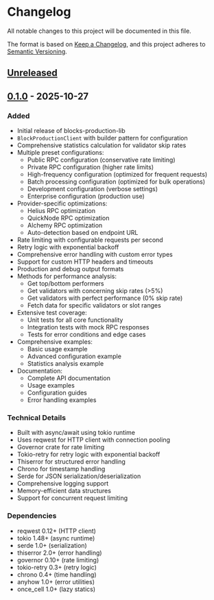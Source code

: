 # Changelog

All notable changes to this project will be documented in this file.

The format is based on [Keep a Changelog](https://keepachangelog.com/en/1.0.0/),
and this project adheres to [Semantic Versioning](https://semver.org/spec/v2.0.0.html).

## [Unreleased]

## [0.1.0] - 2025-10-27

### Added
- Initial release of blocks-production-lib
- `BlockProductionClient` with builder pattern for configuration
- Comprehensive statistics calculation for validator skip rates
- Multiple preset configurations:
  - Public RPC configuration (conservative rate limiting)
  - Private RPC configuration (higher rate limits) 
  - High-frequency configuration (optimized for frequent requests)
  - Batch processing configuration (optimized for bulk operations)
  - Development configuration (verbose settings)
  - Enterprise configuration (production use)
- Provider-specific optimizations:
  - Helius RPC optimization
  - QuickNode RPC optimization  
  - Alchemy RPC optimization
  - Auto-detection based on endpoint URL
- Rate limiting with configurable requests per second
- Retry logic with exponential backoff
- Comprehensive error handling with custom error types
- Support for custom HTTP headers and timeouts
- Production and debug output formats
- Methods for performance analysis:
  - Get top/bottom performers
  - Get validators with concerning skip rates (>5%)
  - Get validators with perfect performance (0% skip rate)
  - Fetch data for specific validators or slot ranges
- Extensive test coverage:
  - Unit tests for all core functionality
  - Integration tests with mock RPC responses
  - Tests for error conditions and edge cases
- Comprehensive examples:
  - Basic usage example
  - Advanced configuration example
  - Statistics analysis example
- Documentation:
  - Complete API documentation
  - Usage examples
  - Configuration guides
  - Error handling examples

### Technical Details
- Built with async/await using tokio runtime
- Uses reqwest for HTTP client with connection pooling
- Governor crate for rate limiting
- Tokio-retry for retry logic with exponential backoff
- Thiserror for structured error handling
- Chrono for timestamp handling
- Serde for JSON serialization/deserialization
- Comprehensive logging support
- Memory-efficient data structures
- Support for concurrent request limiting

### Dependencies
- reqwest 0.12+ (HTTP client)
- tokio 1.48+ (async runtime)
- serde 1.0+ (serialization)
- thiserror 2.0+ (error handling)
- governor 0.10+ (rate limiting)
- tokio-retry 0.3+ (retry logic)
- chrono 0.4+ (time handling)
- anyhow 1.0+ (error utilities)
- once_cell 1.0+ (lazy statics)

[Unreleased]: https://github.com/matsuro-hadouken/blocks-production-lib/compare/v0.1.0...HEAD
[0.1.0]: https://github.com/matsuro-hadouken/blocks-production-lib/releases/tag/v0.1.0
